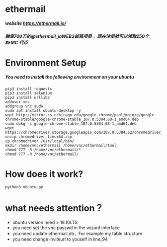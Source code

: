 # ethermail
##### website https://ethermail.io/
##### 融资700万的@ethermail_ioWEB3邮箱项目 ，现在注册就可以领取250个 $EMC 代币
# Environment Setup
##### You need to install the following environment on your ubuntu
```shell 
pip3 install requests
pip3 install selenium
pip3 install urllib3
adduser vnc
addgroup vnc sudo
sudo apt install ubuntu-desktop -y
wget http://mirror.cs.uchicago.edu/google-chrome/pool/main/g/google-chrome-stable/google-chrome-stable_107.0.5304.68-1_amd64.deb
sudo dpkg -i google-chrome-stable_107.0.5304.68-1_amd64.deb
wget https://chromedriver.storage.googleapis.com/107.0.5304.62/chromedriver_linux64.zip
unzip chromedriver_linux64.zip 
cp chromedriver /usr/local/bin/
mkdir /home/vnc/ethermail /home/vnc/ethermail/tool
chmod 777 -R /home/vnc/ethermail/*
chmod 777 -R /home/vnc/ethermail/
```
# How does it work?
```angular2html
python3 ubuntu.py
```
# what needs attention？
* ubuntu version need > 18.10LTS
* you need set the vnc passwd in the wizard interface
* you need update ethermail.db，For example my table structure
* you need change inviteurl to youself in line_94
